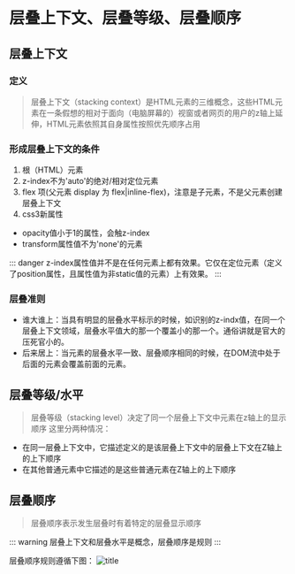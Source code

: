 # 层叠上下文、层叠等级、层叠顺序

## 层叠上下文

### 定义
> 层叠上下文（stacking context）是HTML元素的三维概念，这些HTML元素在一条假想的相对于面向（电脑屏幕的）视窗或者网页的用户的z轴上延伸，HTML元素依照其自身属性按照优先顺序占用

### 形成层叠上下文的条件
1. 根（HTML）元素
2. z-index不为'auto'的绝对/相对定位元素
3. flex 项(父元素 display 为 flex|inline-flex)，注意是子元素，不是父元素创建层叠上下文
4. css3新属性
 * opacity值小于1的属性，会触z-index
 * transform属性值不为'none'的元素

::: danger
z-index属性值并不是在任何元素上都有效果。它仅在定位元素（定义了position属性，且属性值为非static值的元素）上有效果。
:::

### 层叠准则

* 谁大谁上：当具有明显的层叠水平标示的时候，如识别的z-indx值，在同一个层叠上下文领域，层叠水平值大的那一个覆盖小的那一个。通俗讲就是官大的压死官小的。
* 后来居上：当元素的层叠水平一致、层叠顺序相同的时候，在DOM流中处于后面的元素会覆盖前面的元素。

## 层叠等级/水平
> 层叠等级（stacking level）决定了同一个层叠上下文中元素在z轴上的显示顺序
这里分两种情况：
* 在同一层叠上下文中，它描述定义的是该层叠上下文中的层叠上下文在Z轴上的上下顺序
* 在其他普通元素中它描述的是这些普通元素在Z轴上的上下顺序

## 层叠顺序
>层叠顺序表示发生层叠时有着特定的层叠显示顺序

::: warning
层叠上下文和层叠水平是概念，层叠顺序是规则
:::

层叠顺序规则遵循下图：
![title](https://image.zhangxinxu.com/image/blog/201601/2016-01-07_223349.png)